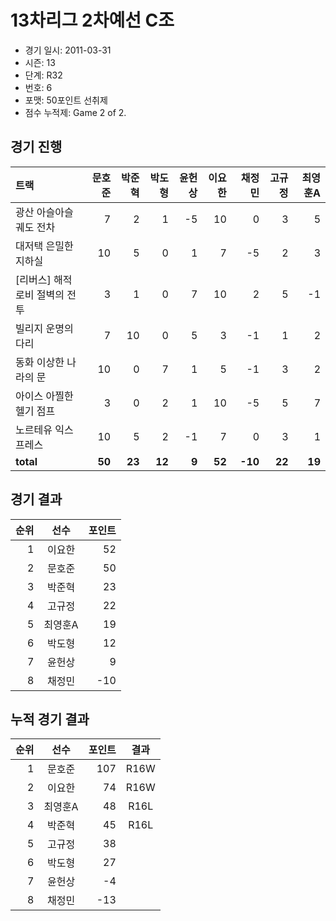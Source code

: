 # 13차리그 2차예선 C조

- 경기 일시: 2011-03-31
- 시즌: 13
- 단계: R32
- 번호: 6
- 포맷: 50포인트 선취제
- 점수 누적제: Game 2 of 2.





## 경기 진행

| 트랙 | 문호준 | 박준혁 | 박도형 | 윤헌상 | 이요한 | 채정민 | 고규정 | 최영훈A |
|:---|---:|---:|---:|---:|---:|---:|---:|---:|
| 광산 아슬아슬 궤도 전차 | 7 | 2 | 1 | -5 | 10 | 0 | 3 | 5 |
| 대저택 은밀한 지하실 | 10 | 5 | 0 | 1 | 7 | -5 | 2 | 3 |
| [리버스] 해적 로비 절벽의 전투 | 3 | 1 | 0 | 7 | 10 | 2 | 5 | -1 |
| 빌리지 운명의 다리 | 7 | 10 | 0 | 5 | 3 | -1 | 1 | 2 |
| 동화 이상한 나라의 문 | 10 | 0 | 7 | 1 | 5 | -1 | 3 | 2 |
| 아이스 아찔한 헬기 점프 | 3 | 0 | 2 | 1 | 10 | -5 | 5 | 7 |
| 노르테유 익스프레스 | 10 | 5 | 2 | -1 | 7 | 0 | 3 | 1 |
| __total__ | __50__ | __23__ | __12__ | __9__ | __52__ | __-10__ | __22__ | __19__ |




## 경기 결과

| 순위 | 선수 | 포인트 |
|---:|:---:|---:|
| 1 | 이요한 | 52 |
| 2 | 문호준 | 50 |
| 3 | 박준혁 | 23 |
| 4 | 고규정 | 22 |
| 5 | 최영훈A | 19 |
| 6 | 박도형 | 12 |
| 7 | 윤헌상 | 9 |
| 8 | 채정민 | -10 |

## 누적 경기 결과

| 순위 | 선수 | 포인트 | 결과 |
|---:|:---:|---:|:---:|
| 1 | 문호준 | 107 | R16W |
| 2 | 이요한 | 74 | R16W |
| 3 | 최영훈A | 48 | R16L |
| 4 | 박준혁 | 45 | R16L |
| 5 | 고규정 | 38 |  |
| 6 | 박도형 | 27 |  |
| 7 | 윤헌상 | -4 |  |
| 8 | 채정민 | -13 |  |

